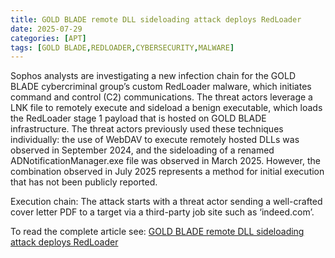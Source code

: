 ```yaml
---
title: GOLD BLADE remote DLL sideloading attack deploys RedLoader
date: 2025-07-29
categories: [APT]
tags: [GOLD BLADE,REDLOADER,CYBERSECURITY,MALWARE]
---
```


Sophos analysts are investigating a new infection chain for the GOLD BLADE cybercriminal group’s custom RedLoader malware, which initiates command and control (C2) communications. The threat actors leverage a LNK file to remotely execute and sideload a benign executable, which loads the RedLoader stage 1 payload that is hosted on GOLD BLADE infrastructure. The threat actors previously used these techniques individually: the use of WebDAV to execute remotely hosted DLLs was observed in September 2024, and the sideloading of a renamed ADNotificationManager.exe file was observed in March 2025. However, the combination observed in July 2025 represents a method for initial execution that has not been publicly reported.

Execution chain: The attack starts with a threat actor sending a well-crafted cover letter PDF to a target via a third-party job site such as ‘indeed.com’. 

To read the complete article see: [GOLD BLADE remote DLL sideloading attack deploys RedLoader](https://news.sophos.com/en-us/2025/07/29/gold-blade-remote-dll-sideloading-attack-deploys-redloader/) 